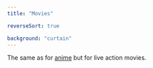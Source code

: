 ```yaml
---
title: "Movies"

reverseSort: true

background: "curtain"
---
```


The same as for [anime] but for live action movies.

[anime]: ../anime/
